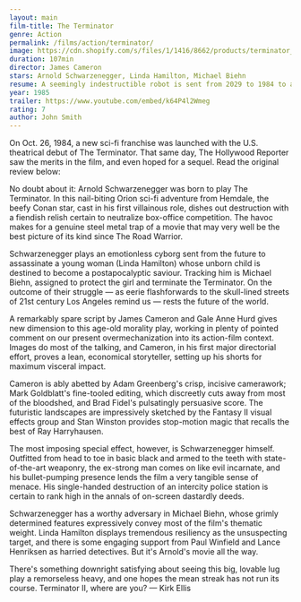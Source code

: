 ```yaml
---
layout: main
film-title: The Terminator 
genre: Action
permalink: /films/action/terminator/
image: https://cdn.shopify.com/s/files/1/1416/8662/products/terminator_1984_french_original_film_art_a_2000x.jpg?v=1551807845
duration: 107min
director: James Cameron
stars: Arnold Schwarzenegger, Linda Hamilton, Michael Biehn
resume: A seemingly indestructible robot is sent from 2029 to 1984 to assassinate a young waitress, whose unborn son will lead humanity in a war against sentient machines, while a human soldier from the same war is sent to protect her at all costs.
year: 1985
trailer: https://www.youtube.com/embed/k64P4l2Wmeg
rating: 7
author: John Smith
---
```


On Oct. 26, 1984, a new sci-fi franchise was launched with the U.S. theatrical debut of The Terminator. That same day, The Hollywood Reporter saw the merits in the film, and even hoped for a sequel. Read the original review below: 

No doubt about it: Arnold Schwarzenegger was born to play The Terminator. In this nail-biting Orion sci-fi adventure from Hemdale, the beefy Conan star, cast in his first villainous role, dishes out destruction with a fiendish relish certain to neutralize box-office competition. The havoc makes for a genuine steel metal trap of a movie that may very well be the best picture of its kind since The Road Warrior. 

Schwarzenegger plays an emotionless cyborg sent from the future to assassinate a young woman (Linda Hamilton) whose unborn child is destined to become a postapocalyptic saviour. Tracking him is Michael Biehn, assigned to protect the girl and terminate the Terminator. On the outcome of their struggle — as eerie flashforwards to the skull-lined streets of 21st century Los Angeles remind us — rests the future of the world.

A remarkably spare script by James Cameron and Gale Anne Hurd gives new dimension to this age-old morality play, working in plenty of pointed comment on our present overmechanization into its action-film context. Images do most of the talking, and Cameron, in his first major directorial effort, proves a lean, economical storyteller, setting up his shorts for maximum visceral impact. 

Cameron is ably abetted by Adam Greenberg's crisp, incisive camerawork; Mark Goldblatt's fine-tooled editing, which discreetly cuts away from most of the bloodshed, and Brad Fidel's pulsatingly persuasive score. The futuristic landscapes are impressively sketched by the Fantasy II visual effects group and Stan Winston provides stop-motion magic that recalls the best of Ray Harryhausen. 

The most imposing special effect, however, is Schwarzenegger himself. Outfitted from head to toe in basic black and armed to the teeth with state-of-the-art weaponry, the ex-strong man comes on like evil incarnate, and his bullet-pumping presence lends the film a very tangible sense of menace. His single-handed destruction of an intercity police station is certain to rank high in the annals of on-screen dastardly deeds. 

Schwarzenegger has a worthy adversary in Michael Biehn, whose grimly determined features expressively convey most of the film's thematic weight. Linda Hamilton displays tremendous resiliency as the unsuspecting target, and there is some engaging support from Paul Winfield and Lance Henriksen as harried detectives. But it's Arnold's movie all the way. 

There's something downright satisfying about seeing this big, lovable lug play a remorseless heavy, and one hopes the mean streak has not run its course. Terminator II, where are you? — Kirk Ellis